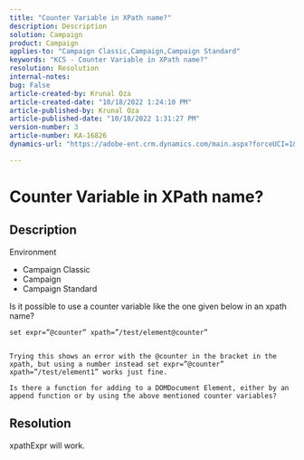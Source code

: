 ```yaml
---
title: "Counter Variable in XPath name?"
description: Description
solution: Campaign
product: Campaign
applies-to: "Campaign Classic,Campaign,Campaign Standard"
keywords: "KCS - Counter Variable in XPath name?"
resolution: Resolution
internal-notes: 
bug: False
article-created-by: Krunal Oza
article-created-date: "10/18/2022 1:24:10 PM"
article-published-by: Krunal Oza
article-published-date: "10/18/2022 1:31:27 PM"
version-number: 3
article-number: KA-16826
dynamics-url: "https://adobe-ent.crm.dynamics.com/main.aspx?forceUCI=1&pagetype=entityrecord&etn=knowledgearticle&id=949b0b22-e84e-ed11-bba2-00224808679b"

---
```

# Counter Variable in XPath name?

## Description


Environment

- Campaign Classic
- Campaign
- Campaign Standard




Is it possible to use a counter variable like the one given below in an xpath name?


```
set expr=”@counter” xpath=”/test/element@counter”

 
Trying this shows an error with the @counter in the bracket in the xpath, but using a number instead set expr=”@counter” xpath=”/test/element1” works just fine.
 
Is there a function for adding to a DOMDocument Element, either by an append function or by using the above mentioned counter variables?
```





## Resolution


xpathExpr will work.

